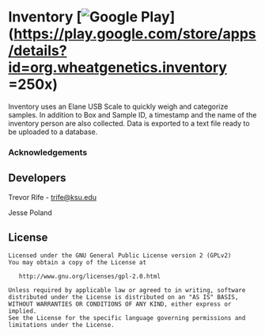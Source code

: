 # Inventory [![Google Play](https://play.google.com/intl/en_us/badges/images/generic/en-play-badge.png)](https://play.google.com/store/apps/details?id=org.wheatgenetics.inventory =250x)
Inventory uses an Elane USB Scale to quickly weigh and categorize samples. In addition to Box and Sample ID, a timestamp and the name of the inventory person are also collected. Data is exported to a text file ready to be uploaded to a database.

### Acknowledgements
## Developers
Trevor Rife - trife@ksu.edu

Jesse Poland

## License
    Licensed under the GNU General Public License version 2 (GPLv2)
    You may obtain a copy of the License at

       http://www.gnu.org/licenses/gpl-2.0.html

    Unless required by applicable law or agreed to in writing, software
    distributed under the License is distributed on an "AS IS" BASIS,
    WITHOUT WARRANTIES OR CONDITIONS OF ANY KIND, either express or implied.
    See the License for the specific language governing permissions and
    limitations under the License.
